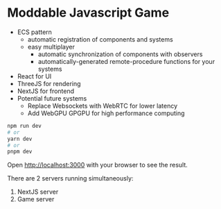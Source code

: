 # Moddable Javascript Game
- ECS pattern
	- automatic registration of components and systems
	- easy multiplayer
		- automatic synchronization of components with observers 
		- automatically-generated remote-procedure functions for your systems
- React for UI
- ThreeJS for rendering
- NextJS for frontend
- Potential future systems
	- Replace Websockets with WebRTC for lower latency
	- Add WebGPU GPGPU for high performance computing
```bash
npm run dev
# or
yarn dev
# or
pnpm dev
```

Open [http://localhost:3000](http://localhost:3000) with your browser to see the result.

There are 2 servers running simultaneously:
1. NextJS server
2. Game server